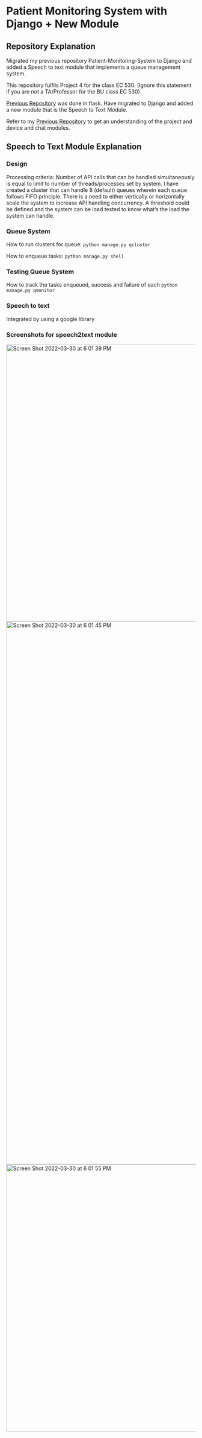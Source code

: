 # Patient Monitoring System with Django + New Module

## Repository Explanation 

Migrated my previous repository Patient-Monitoring-System to Django and added a Speech to text module that implements a queue management system.

This repository fulfils Project 4 for the class EC 530. (Ignore this statement if you are not a TA/Professor for the BU class EC 530)

[Previous Repository](https://github.com/mpavithr/Patient-Monitoring-Platform) was done in flask. Have migrated to Django and added a new module that is the Speech to Text Module.

Refer to my [Previous Repository](https://github.com/mpavithr/Patient-Monitoring-Platform) to get an understanding of the project and device and chat modules.

## Speech to Text Module Explanation

### Design

Processing criteria: Number of API calls that can be handled simultaneously is equal to limit to number of threads/processes set by system. I have created a cluster that can handle 8 (default) queues wherein each queue follows FIFO principle. There is a need to either vertically or horizontally scale the system to increase API handling concurrency. A threshold could be defined and the system can be load tested to know what’s the load the system can handle. 

### Queue System 

How to run clusters for queue:
```python manage.py qcluster```

How to enqueue tasks:
```python manage.py shell```

### Testing Queue System

How to track the tasks enqueued, success and failure of each
```python manage.py qmonitor```

### Speech to text 

Integrated by using a google library

### Screenshots for speech2text module

<img width="734" alt="Screen Shot 2022-03-30 at 6 01 39 PM" src="https://user-images.githubusercontent.com/42751267/160943622-3fd30dca-e09e-4701-ba29-2b90f293ee1b.png">

<img width="1440" alt="Screen Shot 2022-03-30 at 6 01 45 PM" src="https://user-images.githubusercontent.com/42751267/160943638-d5477739-ba0f-4216-87e5-1efc96db6bad.png">

<img width="709" alt="Screen Shot 2022-03-30 at 6 01 55 PM" src="https://user-images.githubusercontent.com/42751267/160943658-72d290a1-4d7a-4d7c-b890-a0ac3b04f05d.png">


